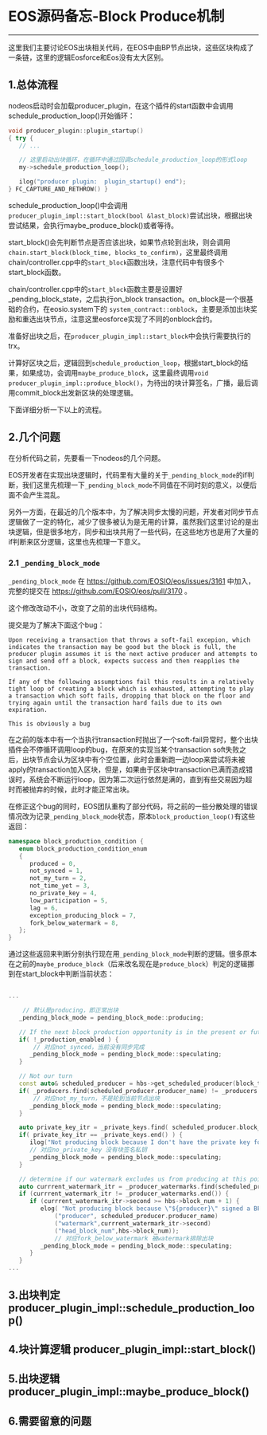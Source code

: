 # EOS源码备忘-Block Produce机制

---------------------------------------

这里我们主要讨论EOS出块相关代码，在EOS中由BP节点出块，这些区块构成了一条链，这里的逻辑Eosforce和Eos没有太大区别。

## 1.总体流程

nodeos启动时会加载producer_plugin，在这个插件的start函数中会调用schedule_production_loop()开始循环：

```cpp
void producer_plugin::plugin_startup()
{ try {
   // ...

   // 这里启动出块循环，在循环中通过回调schedule_production_loop的形式loop
   my->schedule_production_loop();

   ilog("producer plugin:  plugin_startup() end");
} FC_CAPTURE_AND_RETHROW() }
```

schedule_production_loop()中会调用`producer_plugin_impl::start_block(bool &last_block)`尝试出块，根据出块尝试结果，会执行maybe_produce_block()或者等待。

start_block()会先判断节点是否应该出块，如果节点轮到出块，则会调用 `chain.start_block(block_time, blocks_to_confirm)`，这里最终调用chain/controller.cpp中的`start_block`函数出块，注意代码中有很多个start_block函数。

chain/controller.cpp中的`start_block`函数主要是设置好_pending_block_state，之后执行on_block transaction。on_block是一个很基础的合约，在eosio.system下的 `system_contract::onblock`，主要是添加出块奖励和重选出块节点，注意这里eosforce实现了不同的onblock合约。

准备好出块之后，在`producer_plugin_impl::start_block`中会执行需要执行的trx。

计算好区块之后，逻辑回到`schedule_production_loop`，根据start_block的结果，如果成功，会调用`maybe_produce_block`，这里最终调用`void producer_plugin_impl::produce_block()`，为待出的块计算签名，广播，最后调用commit_block出发新区块的处理逻辑。

下面详细分析一下以上的流程。

## 2.几个问题

在分析代码之前，先要看一下nodeos的几个问题。

EOS开发者在实现出块逻辑时，代码里有大量的关于`_pending_block_mode`的if判断，我们这里先梳理一下`_pending_block_mode`不同值在不同时刻的意义，以便后面不会产生混乱。

另外一方面，在最近的几个版本中，为了解决同步太慢的问题，开发者对同步节点逻辑做了一定的特化，减少了很多被认为是无用的计算，虽然我们这里讨论的是出块逻辑，但是很多地方，同步和出块共用了一些代码，在这些地方也是用了大量的if判断来区分逻辑，这里也先梳理一下意义。

### 2.1 `_pending_block_mode`

`_pending_block_mode` 在 https://github.com/EOSIO/eos/issues/3161 中加入，
完整的提交在 https://github.com/EOSIO/eos/pull/3170 。

这个修改改动不小，改变了之前的出块代码结构。

提交是为了解决下面这个bug：

```
Upon receiving a transaction that throws a soft-fail excepion, which indicates the transaction may be good but the block is full, the producer plugin assumes it is the next active producer and attempts to sign and send off a block, expects success and then reapplies the transaction.

If any of the following assumptions fail this results in a relatively tight loop of creating a block which is exhausted, attempting to play a transaction which soft fails, dropping that block on the floor and trying again until the transaction hard fails due to its own expiration.

This is obviously a bug
```

在之前的版本中有一个当执行transaction时抛出了一个soft-fail异常时，整个出块插件会不停循环调用loop的bug，在原来的实现当某个transaction soft失败之后，出块节点会认为区块中有个空位置，此时会重新跑一边loop来尝试将未被apply的transaction加入区块，但是，如果由于区块中transaction已满而造成错误时，系统会不断运行loop，因为第二次运行依然是满的，直到有些交易因为超时而被抛弃的时候，此时才能正常出块。

在修正这个bug的同时，EOS团队重构了部分代码，将之前的一些分散处理的错误情况改为记录`_pending_block_mode`状态，原本`block_production_loop()`有这些返回：

```cpp
namespace block_production_condition {
   enum block_production_condition_enum
   {
      produced = 0,
      not_synced = 1,
      not_my_turn = 2,
      not_time_yet = 3,
      no_private_key = 4,
      low_participation = 5,
      lag = 6,
      exception_producing_block = 7,
      fork_below_watermark = 8,
   };
}
```

通过这些返回来判断分别执行现在用`_pending_block_mode`判断的逻辑。很多原本在之前的`maybe_produce_block`（后来改名现在是`produce_block`）判定的逻辑挪到在start_block中判断当前状态：

```cpp

...

    // 默认是producing，即正常出块
   _pending_block_mode = pending_block_mode::producing;

   // If the next block production opportunity is in the present or future, we're synced.
   if( !_production_enabled ) {
       // 对应not_synced，当前没有同步完成
      _pending_block_mode = pending_block_mode::speculating;
   }

   // Not our turn
   const auto& scheduled_producer = hbs->get_scheduled_producer(block_time);
   if( _producers.find(scheduled_producer.producer_name) != _producers.end()) {
       // 对应not_my_turn，不是轮到当前节点出块
      _pending_block_mode = pending_block_mode::speculating;
   }

   auto private_key_itr = _private_keys.find( scheduled_producer.block_signing_key );
   if( private_key_itr == _private_keys.end() ) {
      ilog("Not producing block because I don't have the private key for ${scheduled_key}", ("scheduled_key", scheduled_producer.block_signing_key));
      // 对应no_private_key 没有块签名私钥
      _pending_block_mode = pending_block_mode::speculating;
   }

   // determine if our watermark excludes us from producing at this point
   auto currrent_watermark_itr = _producer_watermarks.find(scheduled_producer.producer_name);
   if (currrent_watermark_itr != _producer_watermarks.end()) {
      if (currrent_watermark_itr->second >= hbs->block_num + 1) {
         elog( "Not producing block because \"${producer}\" signed a BFT confirmation OR block at a higher block number (${watermark}) than the current fork's head (${head_block_num})",
             ("producer", scheduled_producer.producer_name)
             ("watermark",currrent_watermark_itr->second)
             ("head_block_num",hbs->block_num));
             // 对应fork_below_watermark 被watermark排除出块
         _pending_block_mode = pending_block_mode::speculating;
      }
   }
...
```

## 3.出块判定 producer_plugin_impl::schedule_production_loop()



## 4.块计算逻辑 producer_plugin_impl::start_block()

## 5.出块逻辑 producer_plugin_impl::maybe_produce_block()

## 6.需要留意的问题